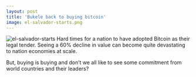 ```yaml
---
layout: post
title: 'Bukele back to buying bitcoin'
image: el-salvador-starts.png
---
```


![el-salvador-starts]({{site.url}}/assets/img/el-salvador-starts.png)
Hard times for a nation to have adopted Bitcoin as their legal tender. Seeing a 60% decline in value can become quite devastating to nation economies at scale. 

But, buying is buying and don’t we all like to see some commitment from world countries and their leaders?